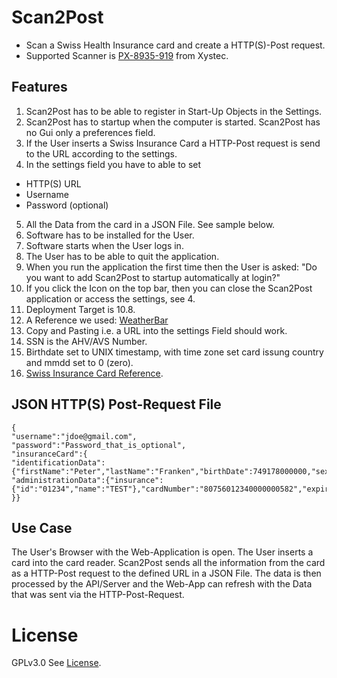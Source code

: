 # Scan2Post
* Scan a Swiss Health Insurance card and create a HTTP(S)-Post request.
* Supported Scanner is [PX-8935-919](http://www.xystec.info/USB-Chipkartenleser-HBCI-faehig-Smart-Car-PX-8935-919.shtml) from Xystec.

## Features
1. Scan2Post has to be able to register in Start-Up Objects in the Settings. 
2. Scan2Post has to startup when the computer is started. Scan2Post has no Gui only a preferences field.
3. If the User inserts a Swiss Insurance Card a HTTP-Post request is send to the URL according to the settings.
4. In the settings field you have to able to set 
 * HTTP(S) URL
 * Username
 * Password (optional)
5. All the Data from the card in a JSON File. See sample below.
6. Software has to be installed for the User.
7. Software starts when the User logs in.
8. The User has to be able to quit the application.
8. When you run the application the first time then the User is asked: "Do you want to add Scan2Post to startup automatically at login?"
10. If you click the Icon on the top bar, then you can close the Scan2Post application or access the settings, see 4.
11. Deployment Target is 10.8.
12. A Reference we used: [WeatherBar](http://footle.org/WeatherBar/)
13. Copy and Pasting i.e. a URL into the settings Field should work.
14. SSN is the AHV/AVS Number.
15. Birthdate set to UNIX timestamp, with time zone set card issung country and mmdd set to 0 (zero).
16. [Swiss Insurance Card Reference](https://github.com/zdavatz/amiko-osx/files/2018228/Implementierungsanleitung.fur.die.Versichertenkarte.nach.eCH-0064.der.SASIS.AG.pdf).

## JSON HTTP(S) Post-Request File
```
{
"username":"jdoe@gmail.com",
"password":"Password_that_is_optional",
"insuranceCard":{
"identificationData":{"firstName":"Peter","lastName":"Franken","birthDate":749178000000,"sex":1,"ssn":"7569999999410"},
"administrationData":{"insurance":{"id":"01234","name":"TEST"},"cardNumber":"80756012340000000582","expiryDate":1404079200000}
}}
```
## Use Case
The User's Browser with the Web-Application is open. The User inserts a card into the card reader. Scan2Post sends all the information from the card as a HTTP-Post request to the defined URL in a JSON File. The data is then processed by the API/Server and the Web-App can refresh with the Data that was sent via the HTTP-Post-Request.

# License
GPLv3.0 See [License](https://github.com/zdavatz/Scan2Post/blob/master/LICENSE).
